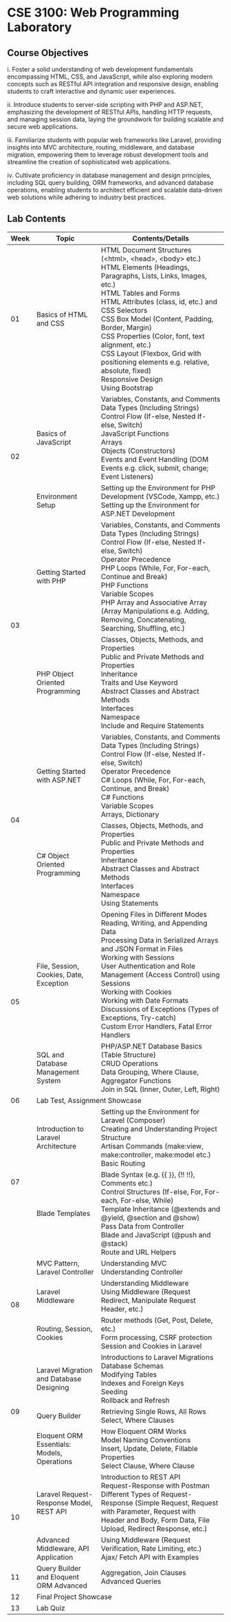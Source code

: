 # CSE 3100: Web Programming Laboratory

## Course Objectives
i. Foster a solid understanding of web development fundamentals encompassing HTML, CSS, and JavaScript, while also exploring modern concepts such as RESTful API integration and responsive design, enabling students to craft interactive and dynamic user experiences.

ii. Introduce students to server-side scripting with PHP and ASP.NET, emphasizing the development of RESTful APIs, handling HTTP requests, and managing session data, laying the groundwork for building scalable and secure web applications.

iii. Familiarize students with popular web frameworks like Laravel, providing insights into MVC architecture, routing, middleware, and database migration, empowering them to leverage robust development tools and streamline the creation of sophisticated web applications.

iv. Cultivate proficiency in database management and design principles, including SQL query building, ORM frameworks, and advanced database operations, enabling students to architect efficient and scalable data-driven web solutions while adhering to industry best practices.


## Lab Contents
<table>
<thead>
  <tr>
    <th>Week</th>
    <th>Topic</th>
    <th>Contents/Details</th>
  </tr>
</thead>
<tbody>
  <tr>
    <td>01</td>
    <td>Basics of HTML and CSS</td>
    <td>HTML Document Structures (&lt;html&gt;, &lt;head&gt;, &lt;body&gt; etc.)<br>HTML Elements (Headings, Paragraphs, Lists, Links, Images, etc.)<br>HTML Tables and Forms <br>HTML Attributes (class, id, etc.) and CSS Selectors<br>CSS Box Model (Content, Padding, Border, Margin)<br>CSS Properties (Color, font, text alignment, etc.)<br>CSS Layout (Flexbox, Grid with positioning elements e.g. relative, absolute, fixed)<br>Responsive Design <br>Using Bootstrap</td>
  </tr>
  <tr>
    <td rowspan="2">02</td>
    <td>Basics of JavaScript</td>
    <td>Variables, Constants, and Comments<br>Data Types (Including Strings)<br>Control Flow (If-else, Nested If-else, Switch)<br>JavaScript Functions<br>Arrays <br>Objects (Constructors)<br>Events and Event Handling (DOM Events e.g. click, submit, change; Event Listeners)</td>
  </tr>
  <tr>
    <td>Environment Setup</td>
    <td>Setting up the Environment for PHP Development (VSCode, Xampp, etc.)<br>Setting up the Environment for ASP.NET Development</td>
  </tr>
  <tr>
    <td rowspan="2">03</td>
    <td>Getting Started with PHP</td>
    <td>Variables, Constants, and Comments<br>Data Types (Including Strings)<br>Control Flow (If-else, Nested If-else, Switch)<br>Operator Precedence<br>PHP Loops (While, For, For-each, Continue and Break)<br>PHP Functions<br>Variable Scopes<br>PHP Array and Associative Array (Array Manipulations e.g. Adding, Removing, Concatenating, Searching, Shuffling, etc.)</td>
  </tr>
  <tr>
    <td>PHP Object Oriented Programming</td>
    <td>Classes, Objects, Methods, and Properties<br>Public and Private Methods and Properties<br>Inheritance<br>Traits and Use Keyword<br>Abstract Classes and Abstract Methods<br>Interfaces<br>Namespace<br>Include and Require Statements</td>
  </tr>
  <tr>
    <td rowspan="2">04</td>
    <td>Getting Started with ASP.NET</td>
    <td>Variables, Constants, and Comments<br>Data Types (Including Strings)<br>Control Flow (If-else, Nested If-else, Switch)<br>Operator Precedence<br>C# Loops (While, For, For-each, Continue, and Break)<br>C#  Functions<br>Variable Scopes<br>Arrays, Dictionary </td>
  </tr>
  <tr>
    <td>C# Object Oriented Programming</td>
    <td>Classes, Objects, Methods, and Properties<br>Public and Private Methods and Properties<br>Inheritance<br>Abstract Classes and Abstract Methods<br>Interfaces<br>Namespace<br>Using Statements</td>
  </tr>
  <tr>
    <td rowspan="2">05</td>
    <td>File, Session, Cookies, Date, Exception</td>
    <td>Opening Files in Different Modes<br>Reading, Writing, and Appending Data<br>Processing Data in Serialized Arrays and JSON Format in Files<br>Working with Sessions<br>User Authentication and Role Management (Access Control) using Sessions<br>Working with Cookies<br>Working with Date Formats<br>Discussions of Exceptions (Types of Exceptions, Try-catch)<br>Custom Error Handlers, Fatal Error Handlers</td>
  </tr>
  <tr>
    <td>SQL and Database Management System</td>
    <td>PHP/ASP.NET Database Basics (Table Structure)<br>CRUD Operations<br>Data Grouping, Where Clause, Aggregator Functions<br>Join in SQL (Inner, Outer, Left, Right)</td>
  </tr>
  <tr>
    <td>06</td>
    <td colspan="2">Lab Test, Assignment Showcase</td>
  </tr>
  <tr>
    <td rowspan="2">07</td>
    <td>Introduction to Laravel Architecture</td>
    <td>Setting up the Environment for Laravel (Composer)<br>Creating and Understanding Project Structure<br>Artisan Commands (make:view, make:controller, make:model etc.)<br>Basic Routing</td>
  </tr>
  <tr>
    <td>Blade Templates</td>
    <td>Blade Syntax (e.g. {{ }}, {!! !!}, Comments etc.)<br>Control Structures (If-else, For, For-each, For-else, While)<br>Template Inheritance (@extends and @yield, @section and @show)<br>Pass Data from Controller<br>Blade and JavaScript (@push and @stack)<br>Route and URL Helpers</td>
  </tr>
  <tr>
    <td rowspan="3">08</td>
    <td>MVC Pattern, Laravel Controller</td>
    <td>Understanding MVC<br>Understanding Controller </td>
  </tr>
  <tr>
    <td>Laravel Middleware</td>
    <td>Understanding Middleware<br>Using Middleware (Request Redirect, Manipulate Request Header, etc.)</td>
  </tr>
  <tr>
    <td>Routing, Session, Cookies</td>
    <td>Router methods (Get, Post, Delete, etc.)<br>Form processing, CSRF protection<br>Session and Cookies in Laravel</td>
  </tr>
  <tr>
    <td rowspan="3">09</td>
    <td>Laravel Migration and Database Designing</td>
    <td>Introductions to Laravel Migrations<br>Database Schemas<br>Modifying Tables<br>Indexes and Foreign Keys<br>Seeding<br>Rollback and Refresh</td>
  </tr>
  <tr>
    <td>Query Builder</td>
    <td>Retrieving Single Rows, All Rows<br>Select, Where Clauses</td>
  </tr>
  <tr>
    <td>Eloquent ORM Essentials: Models, Operations</td>
    <td>How Eloquent ORM Works<br>Model Naming Conventions<br>Insert, Update, Delete, Fillable Properties<br>Select Clause, Where Clause</td>
  </tr>
  <tr>
    <td rowspan="2">10</td>
    <td>Laravel Request-Response Model, REST API</td>
    <td>Introduction to REST API<br>Request-Response with Postman<br>Different Types of Request-Response (Simple Request, Request with Parameter, Request with Header and Body, Form Data, File Upload, Redirect Response, etc.)</td>
  </tr>
  <tr>
    <td>Advanced Middleware, API Application</td>
    <td>Using Middleware (Request Verification, Rate Limiting, etc.)<br>Ajax/ Fetch API with Examples	</td>
  </tr>
  <tr>
    <td>11</td>
    <td>Query Builder and Eloquent ORM Advanced </td>
    <td>Aggregation, Join Clauses <br>Advanced Queries </td>
  </tr>
  <tr>
    <td>12</td>
    <td colspan="2">Final Project Showcase</td>
  </tr>
  <tr>
    <td>13</td>
    <td colspan="2">Lab Quiz</td>
  </tr>
</tbody>
</table>
